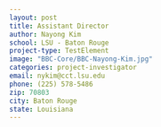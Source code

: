 ```yaml
---
layout: post
title: Assistant Director
author: Nayong Kim
school: LSU - Baton Rouge
project-type: TestElement
image: "BBC-Core/BBC-Nayong-Kim.jpg"
categories: project-investigator
email: nykim@cct.lsu.edu
phone: (225) 578-5486
zip: 70803
city: Baton Rouge
state: Louisiana
---
```

<!-- name,position,school,city,state,zip,email,phone,image
,,,,,,
Ronald Horswell,,,Baton Rouge,Louisiana,70808,Ronald.Horswell@pbrc.edu,,
,Associate Director,,,,,
,Associate Director,LSU - Baton Rouge,Baton Rouge,Louisiana,70803,,,
,Associate Director,,,,(318) 795-4266,BBC-Core/BBC-Urska-Cvek.jpg
Nayong Kim,,,Baton Rouge,Louisiana,70803,nykim@cct.lsu.edu,(225) 578-5486,BBC-Core/BBC-Nayong-Kim.jpg
Lyndon Coghill,Senior Postdoctoral Fellow,LSU - Baton Rouge,Baton Rouge, Louisiana,70803,lcoghill@lsu.edu,(225) 758-4022,BBC-Core/coghill.png
Shayan Shams,Doctoral Candidate,LSU - Baton Rouge,Baton Rouge,Louisiana,70803,sshams2@cct.lsu.edu,(225) 578-3637,BBC-Core/BBC-Shayan-Shams.jpg
Seetharama Jois,Professor,University of Louisiana at Monroe,Monroe,Louisiana,71201,jois@ulm.edu,(318) 342-1993,BBC-Core/BBC-Seetharama-Jois.jpg
Thomas C. Bishop,Associate Professor ,Louisiana Tech University,Ruston,Louisiana,71272,bishop@latech.edu,(318) 257-5209,BBC-Core/BBC-Thomas-Bishop.jpg
April Wright,Professor,Southeastern Louisiana University,Hammond,Louisiana,70402,April.wright@selu.edu,(985) 549-5556,BBC-Core/wright.png
Paul Kim,Assistant Professor,Grambling State University,Grambling,Louisiana,71245,kimp@gram.edu,(318) 274-3738,BBC-Core/pkim.jpg
Thomas Wiese,Associate Professor,Xavier University of Louisiana,New Orleans,Louisiana,70125,twiese@xula.edu,(504) 520-7433,BBC-Core/BBC-Thomas-Wiese.jpg
Eduardo Martinez,Assistant Professor,Southern University,Baton Rouge,Louisiana,70813,eduardo_martinez@subr.edu,(225) 771-3606,BBC-Core/martinez.jpg

 -->
